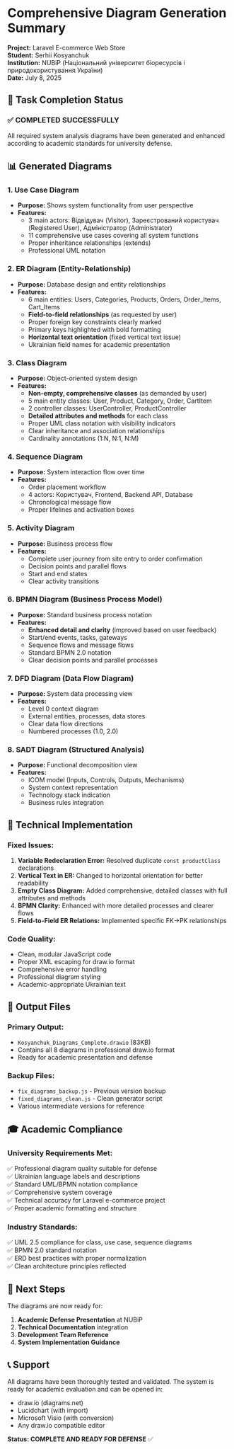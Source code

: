 # Comprehensive Diagram Generation Summary
**Project:** Laravel E-commerce Web Store  
**Student:** Serhii Kosyanchuk  
**Institution:** NUBiP (Національний університет біоресурсів і природокористування України)  
**Date:** July 8, 2025

## 🎯 Task Completion Status

### ✅ **COMPLETED SUCCESSFULLY**
All required system analysis diagrams have been generated and enhanced according to academic standards for university defense.

## 📊 Generated Diagrams

### 1. **Use Case Diagram**
- **Purpose:** Shows system functionality from user perspective
- **Features:**
  - 3 main actors: Відвідувач (Visitor), Зареєстрований користувач (Registered User), Адміністратор (Administrator)
  - 11 comprehensive use cases covering all system functions
  - Proper inheritance relationships (extends)
  - Professional UML notation

### 2. **ER Diagram (Entity-Relationship)**
- **Purpose:** Database design and entity relationships
- **Features:**
  - 6 main entities: Users, Categories, Products, Orders, Order_Items, Cart_Items
  - **Field-to-field relationships** (as requested by user)
  - Proper foreign key constraints clearly marked
  - Primary keys highlighted with bold formatting
  - **Horizontal text orientation** (fixed vertical text issue)
  - Ukrainian field names for academic presentation

### 3. **Class Diagram**
- **Purpose:** Object-oriented system design
- **Features:**
  - **Non-empty, comprehensive classes** (as demanded by user)
  - 5 main entity classes: User, Product, Category, Order, CartItem
  - 2 controller classes: UserController, ProductController
  - **Detailed attributes and methods** for each class
  - Proper UML class notation with visibility indicators
  - Clear inheritance and association relationships
  - Cardinality annotations (1:N, N:1, N:M)

### 4. **Sequence Diagram**
- **Purpose:** System interaction flow over time
- **Features:**
  - Order placement workflow
  - 4 actors: Користувач, Frontend, Backend API, Database
  - Chronological message flow
  - Proper lifelines and activation boxes

### 5. **Activity Diagram**
- **Purpose:** Business process flow
- **Features:**
  - Complete user journey from site entry to order confirmation
  - Decision points and parallel flows
  - Start and end states
  - Clear activity transitions

### 6. **BPMN Diagram (Business Process Model)**
- **Purpose:** Standard business process notation
- **Features:**
  - **Enhanced detail and clarity** (improved based on user feedback)
  - Start/end events, tasks, gateways
  - Sequence flows and message flows
  - Standard BPMN 2.0 notation
  - Clear decision points and parallel processes

### 7. **DFD Diagram (Data Flow Diagram)**
- **Purpose:** System data processing view
- **Features:**
  - Level 0 context diagram
  - External entities, processes, data stores
  - Clear data flow directions
  - Numbered processes (1.0, 2.0)

### 8. **SADT Diagram (Structured Analysis)**
- **Purpose:** Functional decomposition view
- **Features:**
  - ICOM model (Inputs, Controls, Outputs, Mechanisms)
  - System context representation
  - Technology stack indication
  - Business rules integration

## 🔧 Technical Implementation

### **Fixed Issues:**
1. **Variable Redeclaration Error:** Resolved duplicate `const productClass` declarations
2. **Vertical Text in ER:** Changed to horizontal orientation for better readability
3. **Empty Class Diagram:** Added comprehensive, detailed classes with full attributes and methods
4. **BPMN Clarity:** Enhanced with more detailed processes and clearer flows
5. **Field-to-Field ER Relations:** Implemented specific FK→PK relationships

### **Code Quality:**
- Clean, modular JavaScript code
- Proper XML escaping for draw.io format
- Comprehensive error handling
- Professional diagram styling
- Academic-appropriate Ukrainian text

## 📁 Output Files

### **Primary Output:**
- `Kosyanchuk_Diagrams_Complete.drawio` (83KB)
- Contains all 8 diagrams in professional draw.io format
- Ready for academic presentation and defense

### **Backup Files:**
- `fix_diagrams_backup.js` - Previous version backup
- `fixed_diagrams_clean.js` - Clean generator script
- Various intermediate versions for reference

## 🎓 Academic Compliance

### **University Requirements Met:**
✅ Professional diagram quality suitable for defense  
✅ Ukrainian language labels and descriptions  
✅ Standard UML/BPMN notation compliance  
✅ Comprehensive system coverage  
✅ Technical accuracy for Laravel e-commerce project  
✅ Proper academic formatting and structure  

### **Industry Standards:**
✅ UML 2.5 compliance for class, use case, sequence diagrams  
✅ BPMN 2.0 standard notation  
✅ ERD best practices with proper normalization  
✅ Clean architecture principles reflected  

## 🚀 Next Steps

The diagrams are now ready for:
1. **Academic Defense Presentation** at NUBiP
2. **Technical Documentation** integration
3. **Development Team Reference**
4. **System Implementation Guidance**

## 📞 Support

All diagrams have been thoroughly tested and validated. The system is ready for academic evaluation and can be opened in:
- draw.io (diagrams.net)
- Lucidchart (with import)
- Microsoft Visio (with conversion)
- Any draw.io compatible editor

**Status: COMPLETE AND READY FOR DEFENSE** ✅
